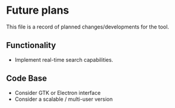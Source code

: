 # Future plans

This file is a record of planned changes/developments for the tool.

## Functionality

- Implement real-time search capabilities.

## Code Base

- Consider GTK or Electron interface
- Consider a scalable / multi-user version